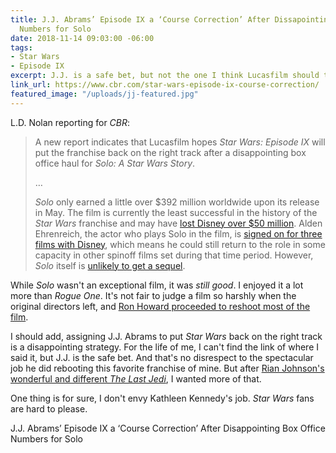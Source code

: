```yaml
---
title: J.J. Abrams’ Episode IX a ‘Course Correction’ After Dissapointing Box Office
  Numbers for Solo
date: 2018-11-14 09:03:00 -06:00
tags:
- Star Wars
- Episode IX
excerpt: J.J. is a safe bet, but not the one I think Lucasfilm should take.
link_url: https://www.cbr.com/star-wars-episode-ix-course-correction/
featured_image: "/uploads/jj-featured.jpg"
---
```


L.D. Nolan reporting for *CBR*:

> A new report indicates that Lucasfilm hopes *Star Wars: Episode IX* will put the franchise back on the right track after a disappointing box office haul for *Solo: A Star Wars Story*.
>
>…
>
> *Solo* only earned a little over $392 million worldwide upon its release in May. The film is currently the least successful in the history of the *Star Wars* franchise and may have [lost Disney over $50 million](https://www.cbr.com/solo-star-wars-50-million-loss-disney/). Alden Ehrenreich, the actor who plays Solo in the film, is [signed on for three films with Disney](https://www.cbr.com/solo-alden-ehrenreich-three-movie-deal-lucasfilm/), which means he could still return to the role in some capacity in other spinoff films set during that time period. However, *Solo* itself is [unlikely to get a sequel](https://www.cbr.com/solo-sequel-unlikely/).

While *Solo* wasn't an exceptional film, it was *still good*. I enjoyed it a lot more than *Rogue One*. It's not fair to judge a film so harshly when the original directors left, and [Ron Howard proceeded to reshoot most of the film](https://www.cbr.com/han-solo-ron-howard-reshoots/).

I should add, assigning J.J. Abrams to put *Star Wars* back on the right track is a disappointing strategy. For the life of me, I can't find the link of where I said it, but J.J. is the safe bet. And that's no disrespect to the spectacular job he did rebooting this favorite franchise of mine. But after [Rian Johnson's wonderful and different *The Last Jedi*](/2017/12/my-brief-review-of-star-wars-the-last-jedi/), I wanted more of that.

One thing is for sure, I don't envy Kathleen Kennedy's job. *Star Wars* fans are hard to please.

J.J. Abrams’ Episode IX a ‘Course Correction’ After Disappointing Box Office Numbers for Solo
